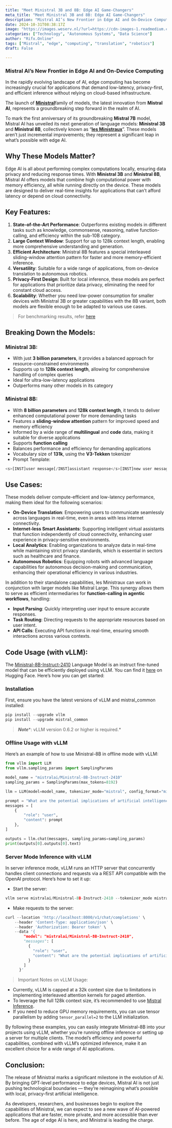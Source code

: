 ```yaml
---
title: "Meet Ministral 3B and 8B: Edge AI Game-Changers"
meta_title: "Meet Ministral 3B and 8B: Edge AI Game-Changers"
description: "Mistral AI’s New Frontier in Edge AI and On-Device Computing"
date: 2024-10-31T08:38:17Z
image: "https://images.weserv.nl/?url=https://cdn-images-1.readmedium.com/v2/resize:fit:800/1*3CmWlEiW7ea8gtqxpI83_w.png"
categories: ["Technology", "Autonomous Systems", "Data Science"]
author: "Rifx.Online"
tags: ["Mistral", "edge", "computing", "translation", "robotics"]
draft: False

---
```






### Mistral AI’s New Frontier in Edge AI and On\-Device Computing

In the rapidly evolving landscape of AI, edge computing has become increasingly crucial for applications that demand low\-latency, privacy\-first, and efficient inference without relying on cloud\-based infrastructure.

The launch of [**Ministral**](https://mistral.ai/news/ministraux/)family of models, the latest innovation from **Mistral AI**, represents a groundbreaking step forward in the realm of AI.

To mark the first anniversary of its groundbreaking **Mistral 7B** model, Mistral AI has unveiled its next generation of language models: **Ministral 3B** and **Ministral 8B**, collectively known as “[**les Ministraux**](https://mistral.ai/news/ministraux/)”. These models aren’t just incremental improvements; they represent a significant leap in what’s possible with edge AI.




## Why These Models Matter?

Edge AI is all about performing complex computations locally, ensuring data privacy and reducing response times. With **Ministral 3B** and **Ministral 8B**, Mistral AI offers models that combine high computational power with memory efficiency, all while running directly on the device. These models are designed to deliver real\-time insights for applications that can’t afford latency or depend on cloud connectivity.


## Key Features:

1. **State\-of\-the\-Art Performance**: Outperforms existing models in different tasks such as knowledge, commonsense, reasoning, native function\-calling, and efficiency within the sub\-10B category.
2. **Large Context Window**: Support for up to 128k context length, enabling more comprehensive understanding and generation.
3. **Efficient Architecture**: Ministral 8B features a special interleaved sliding\-window attention pattern for faster and more memory\-efficient inference.
4. **Versatility**: Suitable for a wide range of applications, from on\-device translation to autonomous robotics.
5. **Privacy\-First Design**: Built for local inference, these models are perfect for applications that prioritize data privacy, eliminating the need for constant cloud access.
6. **Scalability**: Whether you need low\-power consumption for smaller devices with Ministral 3B or greater capabilities with the 8B variant, both models are flexible enough to be adapted to various use cases.


> For benchmarking results, refer [here](https://mistral.ai/news/ministraux/)


## Breaking Down the Models:


### Ministral 3B:

* With just **3 billion parameters**, it provides a balanced approach for resource\-constrained environments
* Supports up to **128k context length**, allowing for comprehensive handling of complex queries
* Ideal for ultra\-low\-latency applications
* Outperforms many other models in its category


### Ministral 8B:

* With **8 billion parameters** and **128k context length**, it tends to deliver enhanced computational power for more demanding tasks
* Features a **sliding\-window attention** pattern for improved speed and memory efficiency
* Informed by a wide range of **multilingual** and **code** data, making it suitable for diverse applications
* Supports **function calling**
* Balances performance and efficiency for demanding applications
* Vocabulary size of **131k**, using the **V3\-Tekken** tokenizer
* Prompt Template:


```python
<s>[INST]user message[/INST]assistant response</s>[INST]new user message[/INST]
```

## Use Cases:

These models deliver compute\-efficient and low\-latency performance, making them ideal for the following scenarios:

* **On\-Device Translation**: Empowering users to communicate seamlessly across languages in real\-time, even in areas with less internet connectivity.
* **Internet\-less Smart Assistants**: Supporting intelligent virtual assistants that function independently of cloud connectivity, enhancing user experience in privacy\-sensitive environments.
* **Local Analytics**: Enabling organizations to analyze data in real\-time while maintaining strict privacy standards, which is essential in sectors such as healthcare and finance.
* **Autonomous Robotics**: Equipping robots with advanced language capabilities for autonomous decision\-making and communication, enhancing their operational efficiency in various industries.

In addition to their standalone capabilities, les Ministraux can work in conjunction with larger models like Mistral Large. This synergy allows them to serve as efficient intermediaries for **function\-calling in agentic workflows**, handling:

* **Input Parsing**: Quickly interpreting user input to ensure accurate responses.
* **Task Routing**: Directing requests to the appropriate resources based on user intent.
* **API Calls**: Executing API functions in real\-time, ensuring smooth interactions across various contexts.


## Code Usage (with vLLM):

The [Ministral\-8B\-Instruct\-2410](https://huggingface.co/mistralai/Ministral-8B-Instruct-2410) Language Model is an instruct fine\-tuned model that can be efficiently deployed using vLLM. You can find it [here](https://huggingface.co/mistralai/Ministral-8B-Instruct-2410) on Hugging Face. Here’s how you can get started:


### Installation

First, ensure you have the latest versions of vLLM and mistral\_common installed:


```python
pip install --upgrade vllm
pip install --upgrade mistral_common
```

> ***Note****: vLLM version 0\.6\.2 or higher is required.*


### Offline Usage with vLLM

Here’s an example of how to use Ministral\-8B in offline mode with vLLM:


```python
from vllm import LLM
from vllm.sampling_params import SamplingParams

model_name = "mistralai/Ministral-8B-Instruct-2410"
sampling_params = SamplingParams(max_tokens=8192)

llm = LLM(model=model_name, tokenizer_mode="mistral", config_format="mistral", load_format="mistral")

prompt = "What are the potential implications of artificial intelligence on the job market in the next decade?"
messages = [
    {
        "role": "user",
        "content": prompt
    },
]

outputs = llm.chat(messages, sampling_params=sampling_params)
print(outputs[0].outputs[0].text)
```

### Server Mode Inference with vLLM

In server inference mode, vLLM runs an HTTP server that concurrently handles client connections and requests via a REST API compatible with the OpenAI protocol. Here’s how to set it up:

* Start the server:


```python
vllm serve mistralai/Ministral-8B-Instruct-2410 --tokenizer_mode mistral --config_format mistral --load_format mistral
```
* Make requests to the server:


```python
curl --location 'http://localhost:8000/v1/chat/completions' \
    --header 'Content-Type: application/json' \
    --header 'Authorization: Bearer token' \
    --data '{
        "model": "mistralai/Ministral-8B-Instruct-2410",
        "messages": [
          {
            "role": "user",
            "content": "What are the potential implications of artificial intelligence on the job market in the next decade?"
          }
        ]
      }'
```

> Important Notes on vLLM Usage:

* Currently, vLLM is capped at a 32k context size due to limitations in implementing interleaved attention kernels for paged attention.
* To leverage the full 128k context size, it’s recommended to use [Mistral Inference](https://github.com/mistralai/mistral-inference).
* If you need to reduce GPU memory requirements, you can use tensor parallelism by adding `tensor_parallel=2` to the LLM initialization.

By following these examples, you can easily integrate Ministral\-8B into your projects using vLLM, whether you’re running offline inference or setting up a server for multiple clients. The model’s efficiency and powerful capabilities, combined with vLLM’s optimized inference, make it an excellent choice for a wide range of AI applications.


## Conclusion:

The release of Ministral marks a significant milestone in the evolution of AI. By bringing GPT\-level performance to edge devices, Mistral AI is not just pushing technological boundaries — they’re reimagining what’s possible with local, privacy\-first artificial intelligence.

As developers, researchers, and businesses begin to explore the capabilities of Ministral, we can expect to see a new wave of AI\-powered applications that are faster, more private, and more accessible than ever before. The age of edge AI is here, and Ministral is leading the charge.


